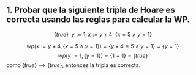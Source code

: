 ## 1. Probar que la siguiente tripla de Hoare es correcta usando las reglas para calcular la WP.
$$
\{true\}\ \ y := 1; x := y + 4\ \  \{x = 5 \wedge y = 1\}
$$

$$
    wp(x := y + 4,  \{x = 5 \wedge y = 1\}) 
        = \{y + 4 = 5 \wedge y = 1\} 
        = \{y = 1\}
$$
$$
    wp(y := 1, \{y = 1\}) 
        = \{1 = 1\} 
        = \{true\}
$$
como $\{true\} \implies \{true\}$, entonces la tripla es correcta.

